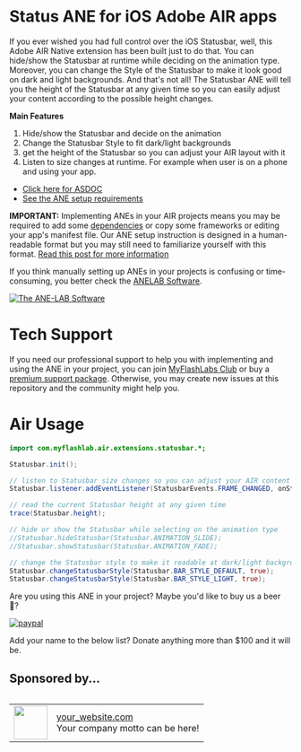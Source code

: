# Status ANE for iOS Adobe AIR apps #
If you ever wished you had full control over the iOS Statusbar, well, this Adobe AIR Native extension has been built just to do that. You can hide/show the Statusbar at runtime while deciding on the animation type. Moreover, you can change the Style of the Statusbar to make it look good on dark and light backgrounds. And that's not all! The Statusbar ANE will tell you the height of the Statusbar at any given time so you can easily adjust your content according to the possible height changes.

**Main Features**
1. Hide/show the Statusbar and decide on the animation
1. Change the Statusbar Style to fit dark/light backgrounds
1. get the height of the Statusbar so you can adjust your AIR layout with it
1. Listen to size changes at runtime. For example when user is on a phone and using your app.

* [Click here for ASDOC](https://myflashlab.github.io/asdoc/index.html?com/myflashlab/air/extensions/statusbar/package-detail.html)
* [See the ANE setup requirements](https://github.com/myflashlab/Statusbar-ANE/blob/master/src/ANE/extension.xml)

**IMPORTANT:** Implementing ANEs in your AIR projects means you may be required to add some [dependencies](https://github.com/myflashlab/common-dependencies-ANE) or copy some frameworks or editing your app's manifest file. Our ANE setup instruction is designed in a human-readable format but you may still need to familiarize yourself with this format. [Read this post for more information](https://www.myflashlabs.com/understanding-ane-setup-instruction/)

If you think manually setting up ANEs in your projects is confusing or time-consuming, you better check the [ANELAB Software](https://github.com/myflashlab/ANE-LAB/).

[![The ANE-LAB Software](https://www.myflashlabs.com/wp-content/uploads/2017/12/myflashlabs-ANE-LAB_features.jpg)](https://github.com/myflashlab/ANE-LAB/)

# Tech Support #
If you need our professional support to help you with implementing and using the ANE in your project, you can join [MyFlashLabs Club](https://www.myflashlabs.com/product/myflashlabs-club-membership/) or buy a [premium support package](https://www.myflashlabs.com/product/myflashlabs-support/). Otherwise, you may create new issues at this repository and the community might help you.

# Air Usage
```actionscript
import com.myflashlab.air.extensions.statusbar.*;

Statusbar.init();

// listen to Statusbar size changes so you can adjust your AIR content based on it.
Statusbar.listener.addEventListener(StatusbarEvents.FRAME_CHANGED, onStatusbarFrameChanged);

// read the current Statusbar height at any given time
trace(Statusbar.height);

// hide or show the Statusbar while selecting on the animation type
//Statusbar.hideStatusbar(Statusbar.ANIMATION_SLIDE);
//Statusbar.showStatusbar(Statusbar.ANIMATION_FADE);

// change the Statusbar style to make it readable at dark/light backgrounds
Statusbar.changeStatusbarStyle(Statusbar.BAR_STYLE_DEFAULT, true);
Statusbar.changeStatusbarStyle(Statusbar.BAR_STYLE_LIGHT, true);
```
Are you using this ANE in your project? Maybe you'd like to buy us a beer :beer:?

[![paypal](https://www.paypalobjects.com/en_US/i/btn/btn_donateCC_LG.gif)](https://www.paypal.com/cgi-bin/webscr?cmd=_donations&business=payments@myflashlabs.com&lc=US&item_name=Donation+to+Statusbar+ANE&no_note=0&cn=&currency_code=USD&bn=PP-DonationsBF:btn_donateCC_LG.gif:NonHosted)

Add your name to the below list? Donate anything more than $100 and it will be.

## Sponsored by... ##
<table align="left">
    <tr>
        <td align="left"><img src="https://via.placeholder.com/128?text=LOGO" width="60" height="60"></td>
        <td align="left"><a href="#">your_website.com</a><br>Your company motto can be here!</td>
    </tr>
</table>
